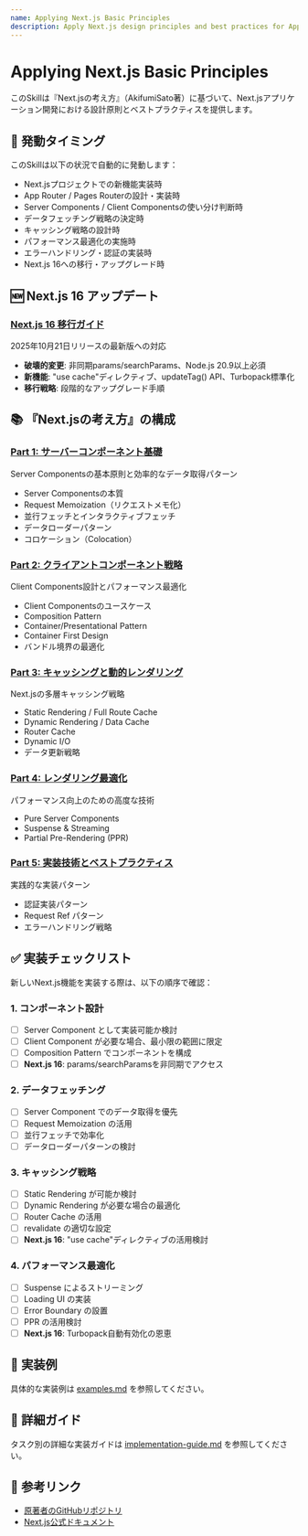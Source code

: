 ```yaml
---
name: Applying Next.js Basic Principles
description: Apply Next.js design principles and best practices for App Router, Server Components, caching strategies, and modern patterns including Next.js 16 updates. Use when building Next.js applications, implementing features, reviewing architecture, migrating to Next.js 16, or when the user mentions Next.js development, components, routing, optimization, or version updates.
---
```


# Applying Next.js Basic Principles

このSkillは『Next.jsの考え方』（AkifumiSato著）に基づいて、Next.jsアプリケーション開発における設計原則とベストプラクティスを提供します。

## 🎯 発動タイミング

このSkillは以下の状況で自動的に発動します：

- Next.jsプロジェクトでの新機能実装時
- App Router / Pages Routerの設計・実装時
- Server Components / Client Componentsの使い分け判断時
- データフェッチング戦略の決定時
- キャッシング戦略の設計時
- パフォーマンス最適化の実施時
- エラーハンドリング・認証の実装時
- Next.js 16への移行・アップグレード時

## 🆕 Next.js 16 アップデート

### [Next.js 16 移行ガイド](next16-updates.md)
2025年10月21日リリースの最新版への対応
- **破壊的変更**: 非同期params/searchParams、Node.js 20.9以上必須
- **新機能**: "use cache"ディレクティブ、updateTag() API、Turbopack標準化
- **移行戦略**: 段階的なアップグレード手順

## 📚 『Next.jsの考え方』の構成

### [Part 1: サーバーコンポーネント基礎](principles/part_1/index.md)
Server Componentsの基本原則と効率的なデータ取得パターン
- Server Componentsの本質
- Request Memoization（リクエストメモ化）
- 並行フェッチとインタラクティブフェッチ
- データローダーパターン
- コロケーション（Colocation）

### [Part 2: クライアントコンポーネント戦略](principles/part_2/index.md)
Client Components設計とパフォーマンス最適化
- Client Componentsのユースケース
- Composition Pattern
- Container/Presentational Pattern
- Container First Design
- バンドル境界の最適化

### [Part 3: キャッシングと動的レンダリング](principles/part_3/index.md)
Next.jsの多層キャッシング戦略
- Static Rendering / Full Route Cache
- Dynamic Rendering / Data Cache
- Router Cache
- Dynamic I/O
- データ更新戦略

### [Part 4: レンダリング最適化](principles/part_4/index.md)
パフォーマンス向上のための高度な技術
- Pure Server Components
- Suspense & Streaming
- Partial Pre-Rendering (PPR)

### [Part 5: 実装技術とベストプラクティス](principles/part_5/index.md)
実践的な実装パターン
- 認証実装パターン
- Request Ref パターン
- エラーハンドリング戦略

## ✅ 実装チェックリスト

新しいNext.js機能を実装する際は、以下の順序で確認：

### 1. コンポーネント設計
- [ ] Server Component として実装可能か検討
- [ ] Client Component が必要な場合、最小限の範囲に限定
- [ ] Composition Pattern でコンポーネントを構成
- [ ] **Next.js 16**: params/searchParamsを非同期でアクセス

### 2. データフェッチング
- [ ] Server Component でのデータ取得を優先
- [ ] Request Memoization の活用
- [ ] 並行フェッチで効率化
- [ ] データローダーパターンの検討

### 3. キャッシング戦略
- [ ] Static Rendering が可能か検討
- [ ] Dynamic Rendering が必要な場合の最適化
- [ ] Router Cache の活用
- [ ] revalidate の適切な設定
- [ ] **Next.js 16**: "use cache"ディレクティブの活用検討

### 4. パフォーマンス最適化
- [ ] Suspense によるストリーミング
- [ ] Loading UI の実装
- [ ] Error Boundary の設置
- [ ] PPR の活用検討
- [ ] **Next.js 16**: Turbopack自動有効化の恩恵

## 🚀 実装例

具体的な実装例は [examples.md](examples.md) を参照してください。

## 📖 詳細ガイド

タスク別の詳細な実装ガイドは [implementation-guide.md](implementation-guide.md) を参照してください。

## 🔗 参考リンク

- [原著者のGitHubリポジトリ](https://github.com/AkifumiSato/zenn-article/tree/main/books/nextjs-basic-principle)
- [Next.js公式ドキュメント](https://nextjs.org/docs)